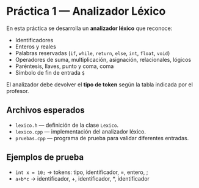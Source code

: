 # Práctica 1 — Analizador Léxico

En esta práctica se desarrolla un **analizador léxico** que reconoce:

- Identificadores
- Enteros y reales
- Palabras reservadas (`if`, `while`, `return`, `else`, `int`, `float`, `void`)
- Operadores de suma, multiplicación, asignación, relacionales, lógicos
- Paréntesis, llaves, punto y coma, coma
- Símbolo de fin de entrada `$`

El analizador debe devolver el **tipo de token** según la tabla indicada por el profesor.

## Archivos esperados
- `lexico.h` — definición de la clase `Lexico`.
- `lexico.cpp` — implementación del analizador léxico.
- `pruebas.cpp` — programa de prueba para validar diferentes entradas.

## Ejemplos de prueba
- `int x = 10;` → tokens: tipo, identificador, =, entero, ;
- `a+b*c` → identificador, +, identificador, *, identificador